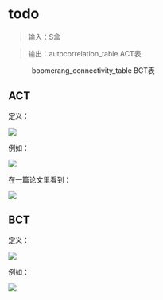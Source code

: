 # todo



>  输入：S盒

> 输出：autocorrelation_table ACT表

            boomerang_connectivity_table  BCT表



## ACT

定义：

![](https://tva1.sinaimg.cn/large/e6c9d24ely1h0afad9sdcj20t306xt9n.jpg)

例如：

![](https://tva1.sinaimg.cn/large/e6c9d24ely1h0af8di8kzj20nx0gjgnf.jpg)

在一篇论文里看到：

![](https://tva1.sinaimg.cn/large/e6c9d24ely1h0afcmeesej20om0emgn5.jpg)



## BCT

定义：

![](https://tva1.sinaimg.cn/large/e6c9d24ely1h0afgqulvrj20mw05y75r.jpg)



例如：

![](https://tva1.sinaimg.cn/large/e6c9d24ely1h0afdvieu6j20nu0iwtbl.jpg)
